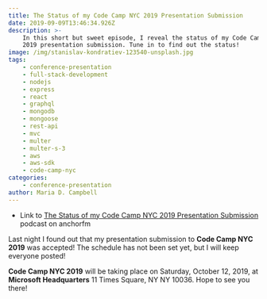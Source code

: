 ```yaml
---
title: The Status of my Code Camp NYC 2019 Presentation Submission
date: 2019-09-09T13:46:34.926Z
description: >-
    In this short but sweet episode, I reveal the status of my Code Camp NYC
    2019 presentation submission. Tune in to find out the status!
image: /img/stanislav-kondratiev-123540-unsplash.jpg
tags:
    - conference-presentation
    - full-stack-development
    - nodejs
    - express
    - react
    - graphql
    - mongodb
    - mongoose
    - rest-api
    - mvc
    - multer
    - multer-s-3
    - aws
    - aws-sdk
    - code-camp-nyc
categories:
    - conference-presentation
author: Maria D. Campbell
---
```


-   Link to
    [The Status of my Code Camp NYC 2019 Presentation Submission](https://anchor.fm/maria-campbell/episodes/The-Status-of-my-Code-Camp-NYC-2019-Presentation-Submission-e5a3g3)
    podcast on anchorfm

Last night I found out that my presentation submission to **Code Camp NYC 2019**
was accepted! The schedule has not been set yet, but I will keep everyone
posted!

**Code Camp NYC 2019** will be taking place on Saturday, October 12, 2019, at
**Microsoft Headquarters** 11 Times Square, NY NY 10036. Hope to see you there!
